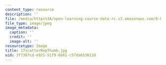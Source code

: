 ```yaml
---
content_type: resource
description: ''
file: /media/https%3A/open-learning-course-data-rc.s3.amazonaws.com/8-02-physics-ii-electricity-and-magnetism-spring-2007/3f7307cde92151f96b61c57da653613d_17scatterRepThumb.jpg
file_type: image/jpeg
image_metadata:
  caption: ''
  credit: ''
  image-alt: ''
resourcetype: Image
title: 17scatterRepThumb.jpg
uid: 3f7307cd-e921-51f9-6b61-c57da653613d
---
```

